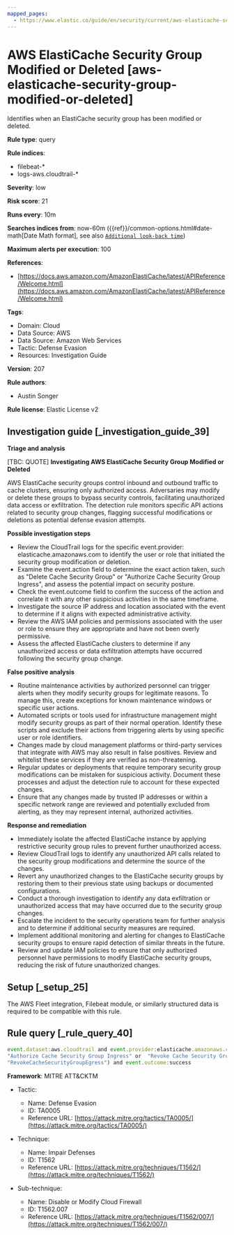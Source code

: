 ```yaml
---
mapped_pages:
  - https://www.elastic.co/guide/en/security/current/aws-elasticache-security-group-modified-or-deleted.html
---
```


# AWS ElastiCache Security Group Modified or Deleted [aws-elasticache-security-group-modified-or-deleted]

Identifies when an ElastiCache security group has been modified or deleted.

**Rule type**: query

**Rule indices**:

* filebeat-*
* logs-aws.cloudtrail-*

**Severity**: low

**Risk score**: 21

**Runs every**: 10m

**Searches indices from**: now-60m ({{ref}}/common-options.html#date-math[Date Math format], see also [`Additional look-back time`](docs-content://solutions/security/detect-and-alert/create-detection-rule.md#rule-schedule))

**Maximum alerts per execution**: 100

**References**:

* [https://docs.aws.amazon.com/AmazonElastiCache/latest/APIReference/Welcome.html](https://docs.aws.amazon.com/AmazonElastiCache/latest/APIReference/Welcome.html)

**Tags**:

* Domain: Cloud
* Data Source: AWS
* Data Source: Amazon Web Services
* Tactic: Defense Evasion
* Resources: Investigation Guide

**Version**: 207

**Rule authors**:

* Austin Songer

**Rule license**: Elastic License v2

## Investigation guide [_investigation_guide_39]

**Triage and analysis**

[TBC: QUOTE]
**Investigating AWS ElastiCache Security Group Modified or Deleted**

AWS ElastiCache security groups control inbound and outbound traffic to cache clusters, ensuring only authorized access. Adversaries may modify or delete these groups to bypass security controls, facilitating unauthorized data access or exfiltration. The detection rule monitors specific API actions related to security group changes, flagging successful modifications or deletions as potential defense evasion attempts.

**Possible investigation steps**

* Review the CloudTrail logs for the specific event.provider: elasticache.amazonaws.com to identify the user or role that initiated the security group modification or deletion.
* Examine the event.action field to determine the exact action taken, such as "Delete Cache Security Group" or "Authorize Cache Security Group Ingress", and assess the potential impact on security posture.
* Check the event.outcome field to confirm the success of the action and correlate it with any other suspicious activities in the same timeframe.
* Investigate the source IP address and location associated with the event to determine if it aligns with expected administrative activity.
* Review the AWS IAM policies and permissions associated with the user or role to ensure they are appropriate and have not been overly permissive.
* Assess the affected ElastiCache clusters to determine if any unauthorized access or data exfiltration attempts have occurred following the security group change.

**False positive analysis**

* Routine maintenance activities by authorized personnel can trigger alerts when they modify security groups for legitimate reasons. To manage this, create exceptions for known maintenance windows or specific user actions.
* Automated scripts or tools used for infrastructure management might modify security groups as part of their normal operation. Identify these scripts and exclude their actions from triggering alerts by using specific user or role identifiers.
* Changes made by cloud management platforms or third-party services that integrate with AWS may also result in false positives. Review and whitelist these services if they are verified as non-threatening.
* Regular updates or deployments that require temporary security group modifications can be mistaken for suspicious activity. Document these processes and adjust the detection rule to account for these expected changes.
* Ensure that any changes made by trusted IP addresses or within a specific network range are reviewed and potentially excluded from alerting, as they may represent internal, authorized activities.

**Response and remediation**

* Immediately isolate the affected ElastiCache instance by applying restrictive security group rules to prevent further unauthorized access.
* Review CloudTrail logs to identify any unauthorized API calls related to the security group modifications and determine the source of the changes.
* Revert any unauthorized changes to the ElastiCache security groups by restoring them to their previous state using backups or documented configurations.
* Conduct a thorough investigation to identify any data exfiltration or unauthorized access that may have occurred due to the security group changes.
* Escalate the incident to the security operations team for further analysis and to determine if additional security measures are required.
* Implement additional monitoring and alerting for changes to ElastiCache security groups to ensure rapid detection of similar threats in the future.
* Review and update IAM policies to ensure that only authorized personnel have permissions to modify ElastiCache security groups, reducing the risk of future unauthorized changes.


## Setup [_setup_25]

The AWS Fleet integration, Filebeat module, or similarly structured data is required to be compatible with this rule.


## Rule query [_rule_query_40]

```js
event.dataset:aws.cloudtrail and event.provider:elasticache.amazonaws.com and event.action:("Delete Cache Security Group" or
"Authorize Cache Security Group Ingress" or  "Revoke Cache Security Group Ingress" or "AuthorizeCacheSecurityGroupEgress" or
"RevokeCacheSecurityGroupEgress") and event.outcome:success
```

**Framework**: MITRE ATT&CKTM

* Tactic:

    * Name: Defense Evasion
    * ID: TA0005
    * Reference URL: [https://attack.mitre.org/tactics/TA0005/](https://attack.mitre.org/tactics/TA0005/)

* Technique:

    * Name: Impair Defenses
    * ID: T1562
    * Reference URL: [https://attack.mitre.org/techniques/T1562/](https://attack.mitre.org/techniques/T1562/)

* Sub-technique:

    * Name: Disable or Modify Cloud Firewall
    * ID: T1562.007
    * Reference URL: [https://attack.mitre.org/techniques/T1562/007/](https://attack.mitre.org/techniques/T1562/007/)



